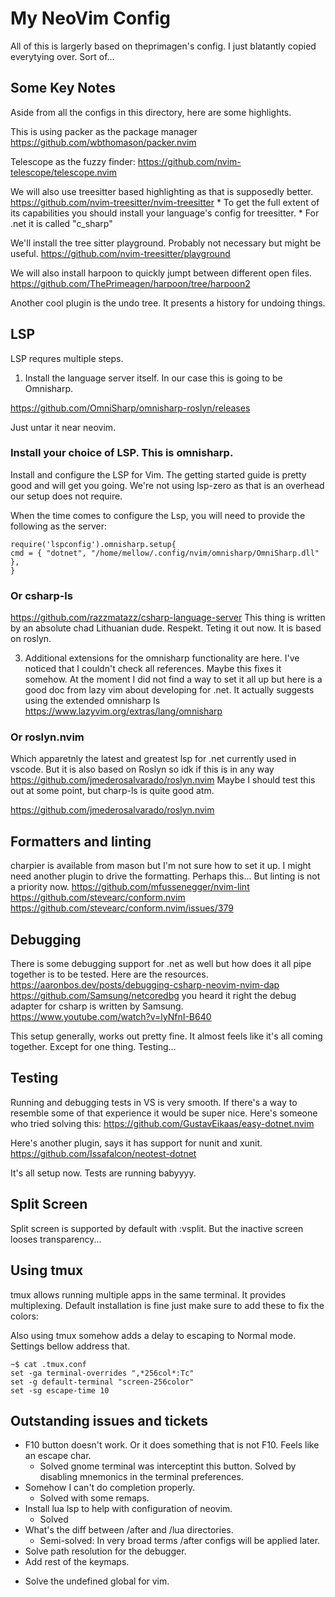 # My NeoVim Config

All of this is largerly based on theprimagen's config.
I just blatantly copied everytying over. Sort of...

## Some Key Notes

Aside from all the configs in this directory, here are some highlights.

This is using packer as the package manager
https://github.com/wbthomason/packer.nvim

Telescope as the fuzzy finder:
https://github.com/nvim-telescope/telescope.nvim

We will also use treesitter based highlighting as that is supposedly better.
https://github.com/nvim-treesitter/nvim-treesitter
    * To get the full extent of its capabilities you should install your language's config for treesitter.
    * For .net it is called "c_sharp"

We'll install the tree sitter playground. Probably not necessary but might be useful.
https://github.com/nvim-treesitter/playground

We will also install harpoon to quickly jumpt between different open files.
https://github.com/ThePrimeagen/harpoon/tree/harpoon2

Another cool plugin is the undo tree. It presents a history for undoing things.
## LSP
LSP requres multiple steps.
1. Install the language server itself. In our case this is going to be Omnisharp.

https://github.com/OmniSharp/omnisharp-roslyn/releases

Just untar it near neovim.

### Install your choice of LSP. This is omnisharp.
Install and configure the LSP for Vim. The getting started guide is pretty good and will get you going.
We're not using lsp-zero as that is an overhead our setup does not require.

When the time comes to configure the Lsp, you will need to provide the following as the server:

```
require('lspconfig').omnisharp.setup{
cmd = { "dotnet", "/home/mellow/.config/nvim/omnisharp/OmniSharp.dll" },
}
```
### Or csharp-ls
https://github.com/razzmatazz/csharp-language-server
This thing is written by an absolute chad Lithuanian dude. Respekt. Teting it out now.
It is based on roslyn.

3. Additional extensions for the omnisharp functionality are here. I've noticed that I couldn't check all references. Maybe this fixes it somehow. At the moment I did not find a way to set it all up but here is a good doc from lazy vim about developing for .net. It actually suggests using the extended omnisharp ls https://www.lazyvim.org/extras/lang/omnisharp

### Or roslyn.nvim
Which apparetnly the latest and greatest lsp for .net currently used in vscode.
But it is also based on Roslyn so idk if this is in any way
https://github.com/jmederosalvarado/roslyn.nvim
Maybe I should test this out at some point, but charp-ls is quite good atm.

https://github.com/jmederosalvarado/roslyn.nvim

## Formatters and linting
charpier is available from mason but I'm not sure how to set it up.
I might need another plugin to drive the formatting. Perhaps this... But linting is not a priority now.
https://github.com/mfussenegger/nvim-lint
https://github.com/stevearc/conform.nvim
https://github.com/stevearc/conform.nvim/issues/379

## Debugging
There is some debugging support for .net as well but how does it all pipe together is to be tested.
Here are the resources.
https://aaronbos.dev/posts/debugging-csharp-neovim-nvim-dap
https://github.com/Samsung/netcoredbg you heard it right the debug adapter for csharp is written by Samsung.
https://www.youtube.com/watch?v=lyNfnI-B640

This setup generally, works out pretty fine. It almost feels like it's all coming together. Except for one thing. Testing...

## Testing
Running and debugging tests in VS is very smooth.
If there's a way to resemble some of that experience it would be super nice.
Here's someone who tried solving this:
https://github.com/GustavEikaas/easy-dotnet.nvim

Here's another plugin, says it has support for nunit and xunit.
https://github.com/Issafalcon/neotest-dotnet

It's all setup now. Tests are running babyyyy.

## Split Screen
Split screen is supported by default with :vsplit.
But the inactive screen looses transparency...

## Using tmux
tmux allows running multiple apps in the same terminal.
It provides multiplexing. Default installation is fine just make sure to add these to fix the colors:

Also using tmux somehow adds a delay to escaping to Normal mode. Settings bellow address that.
```
~$ cat .tmux.conf 
set -ga terminal-overrides ",*256col*:Tc"
set -g default-terminal "screen-256color"
set -sg escape-time 10
```

## Outstanding issues and tickets

* F10 button doesn't work. Or it does something that is not F10. Feels like an escape char.
    * Solved gnome terminal was interceptint this button. Solved by disabling mnemonics in the terminal preferences. 
* Somehow I can't do completion properly.
    * Solved with some remaps.
* Install lua lsp to help with configuration of neovim.
    * Solved
* What's the diff between /after and /lua directories.
    * Semi-solved: In very broad terms /after configs will be applied later.
* Solve path resolution for the debugger.
* Add rest of the keymaps. 
+ Solve the undefined global for vim.

